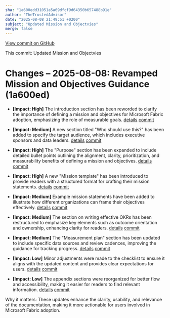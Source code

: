 ```yaml
---
sha: "1a600edd31051a5a69dfcf9d64350b657488b91e"
author: "TheTrustedAdvisor"
date: "2025-08-08 21:49:51 +0200"
subject: "Updated Mission and Objectvies"
merge: false
---
```


[View commit on GitHub](https://github.com/TheTrustedAdvisor/FabricAdoptionFramework/commit/1a600edd31051a5a69dfcf9d64350b657488b91e)

This commit: Updated Mission and Objectvies

# Changes – 2025-08-08: Revamped Mission and Objectives Guidance (1a600ed)

- **[Impact: High]** The introduction section has been reworded to clarify the importance of defining a mission and objectives for Microsoft Fabric adoption, emphasizing the role of measurable goals. [details](/docs/about/changes/2025-08-08-updated-mission-and-objectives) [commit](https://github.com/TheTrustedAdvisor/FabricAdoptionFramework/commit/1a600edd31051a5a69dfcf9d64350b657488b91e)

- **[Impact: Medium]** A new section titled "Who should use this?" has been added to specify the target audience, which includes executive sponsors and data leaders. [details](/docs/about/changes/2025-08-08-updated-mission-and-objectives) [commit](https://github.com/TheTrustedAdvisor/FabricAdoptionFramework/commit/1a600edd31051a5a69dfcf9d64350b657488b91e)

- **[Impact: High]** The "Purpose" section has been expanded to include detailed bullet points outlining the alignment, clarity, prioritization, and measurability benefits of defining a mission and objectives. [details](/docs/about/changes/2025-08-08-updated-mission-and-objectives) [commit](https://github.com/TheTrustedAdvisor/FabricAdoptionFramework/commit/1a600edd31051a5a69dfcf9d64350b657488b91e)

- **[Impact: High]** A new "Mission template" has been introduced to provide readers with a structured format for crafting their mission statements. [details](/docs/about/changes/2025-08-08-updated-mission-and-objectives) [commit](https://github.com/TheTrustedAdvisor/FabricAdoptionFramework/commit/1a600edd31051a5a69dfcf9d64350b657488b91e)

- **[Impact: Medium]** Example mission statements have been added to illustrate how different organizations can frame their objectives effectively. [details](/docs/about/changes/2025-08-08-updated-mission-and-objectives) [commit](https://github.com/TheTrustedAdvisor/FabricAdoptionFramework/commit/1a600edd31051a5a69dfcf9d64350b657488b91e)

- **[Impact: Medium]** The section on writing effective OKRs has been restructured to emphasize key elements such as outcome orientation and ownership, enhancing clarity for readers. [details](/docs/about/changes/2025-08-08-updated-mission-and-objectives) [commit](https://github.com/TheTrustedAdvisor/FabricAdoptionFramework/commit/1a600edd31051a5a69dfcf9d64350b657488b91e)

- **[Impact: Medium]** The "Measurement plan" section has been updated to include specific data sources and review cadences, improving the guidance for tracking progress. [details](/docs/about/changes/2025-08-08-updated-mission-and-objectives) [commit](https://github.com/TheTrustedAdvisor/FabricAdoptionFramework/commit/1a600edd31051a5a69dfcf9d64350b657488b91e)

- **[Impact: Low]** Minor adjustments were made to the checklist to ensure it aligns with the updated content and provides clear expectations for users. [details](/docs/about/changes/2025-08-08-updated-mission-and-objectives) [commit](https://github.com/TheTrustedAdvisor/FabricAdoptionFramework/commit/1a600edd31051a5a69dfcf9d64350b657488b91e)

- **[Impact: Low]** The appendix sections were reorganized for better flow and accessibility, making it easier for readers to find relevant information. [details](/docs/about/changes/2025-08-08-updated-mission-and-objectives) [commit](https://github.com/TheTrustedAdvisor/FabricAdoptionFramework/commit/1a600edd31051a5a69dfcf9d64350b657488b91e)

Why it matters: These updates enhance the clarity, usability, and relevance of the documentation, making it more actionable for users involved in Microsoft Fabric adoption.

